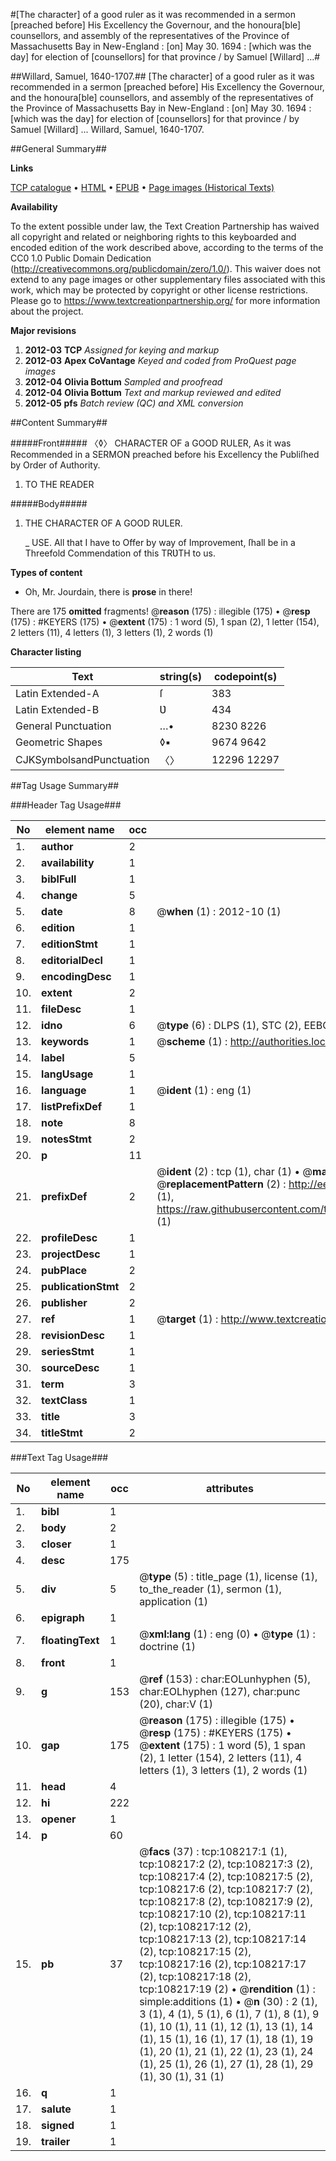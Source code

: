 #[The character] of a good ruler as it was recommended in a sermon [preached before] His Excellency the Governour, and the honoura[ble] counsellors, and assembly of the representatives of the Province of Massachusetts Bay in New-England : [on] May 30. 1694 : [which was the day] for election of [counsellors] for that province / by Samuel [Willard] ...#

##Willard, Samuel, 1640-1707.##
[The character] of a good ruler as it was recommended in a sermon [preached before] His Excellency the Governour, and the honoura[ble] counsellors, and assembly of the representatives of the Province of Massachusetts Bay in New-England : [on] May 30. 1694 : [which was the day] for election of [counsellors] for that province / by Samuel [Willard] ...
Willard, Samuel, 1640-1707.

##General Summary##

**Links**

[TCP catalogue](http://www.ota.ox.ac.uk/tcp/)  • 
[HTML](http://tei.it.ox.ac.uk/tcp/Texts-HTML/free/A66/A66096.html)  • 
[EPUB](http://tei.it.ox.ac.uk/tcp/Texts-EPUB/free/A66/A66096.epub) • 
[Page images (Historical Texts)](https://historicaltexts.jisc.ac.uk/eebo-18722217e)

**Availability**

To the extent possible under law, the Text Creation Partnership has waived all copyright and related or neighboring rights to this keyboarded and encoded edition of the work described above, according to the terms of the CC0 1.0 Public Domain Dedication (http://creativecommons.org/publicdomain/zero/1.0/). This waiver does not extend to any page images or other supplementary files associated with this work, which may be protected by copyright or other license restrictions. Please go to https://www.textcreationpartnership.org/ for more information about the project.

**Major revisions**

1. __2012-03__ __TCP__ *Assigned for keying and markup*
1. __2012-03__ __Apex CoVantage__ *Keyed and coded from ProQuest page images*
1. __2012-04__ __Olivia Bottum__ *Sampled and proofread*
1. __2012-04__ __Olivia Bottum__ *Text and markup reviewed and edited*
1. __2012-05__ __pfs__ *Batch review (QC) and XML conversion*

##Content Summary##

#####Front#####
〈◊〉 CHARACTER OF a GOOD RULER, As it was Recommended in a SERMON preached before his Excellency the Publiſhed by Order of Authority.
1. TO THE READER

#####Body#####

1. THE CHARACTER OF A GOOD RULER.

    _ USE. All that I have to Offer by way of Improvement, ſhall be in a Threefold Commendation of this TRƲTH to us.

**Types of content**

  * Oh, Mr. Jourdain, there is **prose** in there!

There are 175 **omitted** fragments! 
 @__reason__ (175) : illegible (175)  •  @__resp__ (175) : #KEYERS (175)  •  @__extent__ (175) : 1 word (5), 1 span (2), 1 letter (154), 2 letters (11), 4 letters (1), 3 letters (1), 2 words (1)

**Character listing**


|Text|string(s)|codepoint(s)|
|---|---|---|
|Latin Extended-A|ſ|383|
|Latin Extended-B|Ʋ|434|
|General Punctuation|…•|8230 8226|
|Geometric Shapes|◊▪|9674 9642|
|CJKSymbolsandPunctuation|〈〉|12296 12297|

##Tag Usage Summary##

###Header Tag Usage###

|No|element name|occ|attributes|
|---|---|---|---|
|1.|__author__|2||
|2.|__availability__|1||
|3.|__biblFull__|1||
|4.|__change__|5||
|5.|__date__|8| @__when__ (1) : 2012-10 (1)|
|6.|__edition__|1||
|7.|__editionStmt__|1||
|8.|__editorialDecl__|1||
|9.|__encodingDesc__|1||
|10.|__extent__|2||
|11.|__fileDesc__|1||
|12.|__idno__|6| @__type__ (6) : DLPS (1), STC (2), EEBO-CITATION (1), OCLC (1), VID (1)|
|13.|__keywords__|1| @__scheme__ (1) : http://authorities.loc.gov/ (1)|
|14.|__label__|5||
|15.|__langUsage__|1||
|16.|__language__|1| @__ident__ (1) : eng (1)|
|17.|__listPrefixDef__|1||
|18.|__note__|8||
|19.|__notesStmt__|2||
|20.|__p__|11||
|21.|__prefixDef__|2| @__ident__ (2) : tcp (1), char (1)  •  @__matchPattern__ (2) : ([0-9\-]+):([0-9IVX]+) (1), (.+) (1)  •  @__replacementPattern__ (2) : http://eebo.chadwyck.com/downloadtiff?vid=$1&page=$2 (1), https://raw.githubusercontent.com/textcreationpartnership/Texts/master/tcpchars.xml#$1 (1)|
|22.|__profileDesc__|1||
|23.|__projectDesc__|1||
|24.|__pubPlace__|2||
|25.|__publicationStmt__|2||
|26.|__publisher__|2||
|27.|__ref__|1| @__target__ (1) : http://www.textcreationpartnership.org/docs/. (1)|
|28.|__revisionDesc__|1||
|29.|__seriesStmt__|1||
|30.|__sourceDesc__|1||
|31.|__term__|3||
|32.|__textClass__|1||
|33.|__title__|3||
|34.|__titleStmt__|2||


###Text Tag Usage###

|No|element name|occ|attributes|
|---|---|---|---|
|1.|__bibl__|1||
|2.|__body__|2||
|3.|__closer__|1||
|4.|__desc__|175||
|5.|__div__|5| @__type__ (5) : title_page (1), license (1), to_the_reader (1), sermon (1), application (1)|
|6.|__epigraph__|1||
|7.|__floatingText__|1| @__xml:lang__ (1) : eng (0)  •  @__type__ (1) : doctrine (1)|
|8.|__front__|1||
|9.|__g__|153| @__ref__ (153) : char:EOLunhyphen (5), char:EOLhyphen (127), char:punc (20), char:V (1)|
|10.|__gap__|175| @__reason__ (175) : illegible (175)  •  @__resp__ (175) : #KEYERS (175)  •  @__extent__ (175) : 1 word (5), 1 span (2), 1 letter (154), 2 letters (11), 4 letters (1), 3 letters (1), 2 words (1)|
|11.|__head__|4||
|12.|__hi__|222||
|13.|__opener__|1||
|14.|__p__|60||
|15.|__pb__|37| @__facs__ (37) : tcp:108217:1 (1), tcp:108217:2 (2), tcp:108217:3 (2), tcp:108217:4 (2), tcp:108217:5 (2), tcp:108217:6 (2), tcp:108217:7 (2), tcp:108217:8 (2), tcp:108217:9 (2), tcp:108217:10 (2), tcp:108217:11 (2), tcp:108217:12 (2), tcp:108217:13 (2), tcp:108217:14 (2), tcp:108217:15 (2), tcp:108217:16 (2), tcp:108217:17 (2), tcp:108217:18 (2), tcp:108217:19 (2)  •  @__rendition__ (1) : simple:additions (1)  •  @__n__ (30) : 2 (1), 3 (1), 4 (1), 5 (1), 6 (1), 7 (1), 8 (1), 9 (1), 10 (1), 11 (1), 12 (1), 13 (1), 14 (1), 15 (1), 16 (1), 17 (1), 18 (1), 19 (1), 20 (1), 21 (1), 22 (1), 23 (1), 24 (1), 25 (1), 26 (1), 27 (1), 28 (1), 29 (1), 30 (1), 31 (1)|
|16.|__q__|1||
|17.|__salute__|1||
|18.|__signed__|1||
|19.|__trailer__|1||
